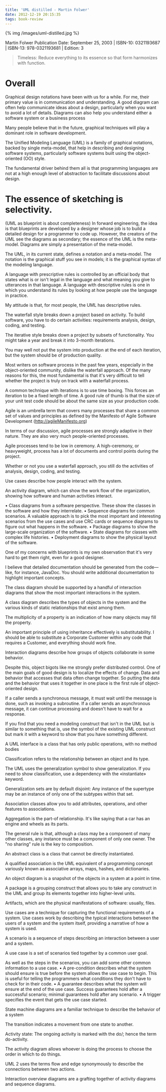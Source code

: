 ```yaml
---
title: 'UML distilled - Martin Folwer'
date: 2012-12-19 20:15:35
tags: book-review
---
```


{% img /images/uml-distilled.jpg %}

Martin Folwer Publication Date: September 25, 2003 | ISBN-10: 0321193687 | ISBN-13: 978-0321193681 | Edition: 3

> Timeless: Reduce everything to its essence so that form harmonizes with function.

Overall
===
Graphical design notations have been with us for a while. For me, their primary value is in communication and understanding. A good diagram can often help communicate ideas about a design, particularly when you want to avoid a lot of details. Diagrams can also help you understand either a software system or a business process

Many people believe that in the future, graphical techniques will play a dominant role in software development.

The Unified Modeling Language (UML) is a family of graphical notations, backed by single meta-model, that help in describing and designing software systems, particularly software systems built using the object-oriented (OO) style.

The fundamental driver behind them all is that programming languages are not at a high enough level of abstraction to facilitate discussions about design.

The essence of sketching is selectivity.
===
(UML as blueprint is about completeness) In forward engineering, the idea is that blueprints are developed by a designer whose job is to build a detailed design for a programmer to code up. However, the creators of the UML see the diagrams as secondary; the essence of the UML is the meta-model. Diagrams are simply a presentation of the meta-model.

The UML, in its current state, defines a notation and a meta-model. The notation is the graphical stuff you see in models; it is the graphical syntax of the modeling language.

A language with prescriptive rules is controlled by an official body that states what is or isn't legal in the language and what meaning you give to utterances in that language. A language with descriptive rules is one in which you understand its rules by looking at how people use the language in practice.

My attitude is that, for most people, the UML has descriptive rules.

The waterfall style breaks down a project based on activity. To build software, you have to do certain activities: requirements analysis, design, coding, and testing.

The iterative style breaks down a project by subsets of functionality. You might take a year and break it into 3-month iterations.

You may well not put the system into production at the end of each iteration, but the system should be of production quality.

Most writers on software process in the past few years, especially in the object-oriented community, dislike the waterfall approach. Of the many reasons for this, the most fundamental is that it's very difficult to tell whether the project is truly on track with a waterfall process.

A common technique with iterations is to use time boxing. This forces an iteration to be a fixed length of time. A good rule of thumb is that the size of your unit test code should be about the same size as your production code.

Agile is an umbrella term that covers many processes that share a common set of values and principles as defined by the Manifesto of Agile Software Development (http://agileManifesto.org)

In terms of our discussion, agile processes are strongly adaptive in their nature. They are also very much people-oriented processes.

Agile processes tend to be low in ceremony. A high-ceremony, or heavyweight, process has a lot of documents and control points during the project.

Whether or not you use a waterfall approach, you still do the activities of analysis, design, coding, and testing.

Use cases describe how people interact with the system.

An activity diagram, which can show the work flow of the organization, showing how software and human activities interact.

• Class diagrams from a software perspective. These show the classes in the software and how they interrelate.
• Sequence diagrams for common scenarios. A valuable approach is to pick the most important and interesting scenarios from the use cases and use CRC cards or sequence diagrams to figure out what happens in the software.
• Package diagrams to show the large-scale organization of the software.
• State diagrams for classes with complex life histories.
• Deployment diagrams to show the physical layout of the software.

One of my concerns with blueprints is my own observation that it's very hard to get them right, even for a good designer.

I believe that detailed documentation should be generated from the code—like, for instance, JavaDoc. You should write additional documentation to highlight important concepts.

The class diagram should be supported by a handful of interaction diagrams that show the most important interactions in the system.

A class diagram describes the types of objects in the system and the various kinds of static relationships that exist among them.

The multiplicity of a property is an indication of how many objects may fill the property.

An important principle of using inheritance effectively is substitutability. I should be able to substitute a Corporate Customer within any code that requires a Customer, and everything should work fine.

Interaction diagrams describe how groups of objects collaborate in some behavior.

Despite this, object bigots like me strongly prefer distributed control. One of the main goals of good design is to localize the effects of change. Data and behavior that accesses that data often change together. So putting the data and the behavior that uses it together in one place is the first rule of object-oriented design.

If a caller sends a synchronous message, it must wait until the message is done, such as invoking a subroutine. If a caller sends an asynchronous message, it can continue processing and doesn't have to wait for a response.

If you find that you need a modeling construct that isn't in the UML but is similar to something that is, use the symbol of the existing UML construct but mark it with a keyword to show that you have something different.

A UML interface is a class that has only public operations, with no method bodies

Classification refers to the relationship between an object and its type.

The UML uses the generalization symbol to show generalization. If you need to show classification, use a dependency with the «instantiate» keyword.

Generalization sets are by default disjoint: Any instance of the supertype may be an instance of only one of the subtypes within that set.

Association classes allow you to add attributes, operations, and other features to associations.

Aggregation is the part-of relationship. It's like saying that a car has an engine and wheels as its parts.

The general rule is that, although a class may be a component of many other classes, any instance must be a component of only one owner. The "no sharing" rule is the key to composition.

An abstract class is a class that cannot be directly instantiated.

A qualified association is the UML equivalent of a programming concept variously known as associative arrays, maps, hashes, and dictionaries.

An object diagram is a snapshot of the objects in a system at a point in time.

A package is a grouping construct that allows you to take any construct in the UML and group its elements together into higher-level units.

Artifacts, which are the physical manifestations of software: usually, files.

Use cases are a technique for capturing the functional requirements of a system. Use cases work by describing the typical interactions between the users of a system and the system itself, providing a narrative of how a system is used.

A scenario is a sequence of steps describing an interaction between a user and a system.

A use case is a set of scenarios tied together by a common user goal.

As well as the steps in the scenarios, you can add some other common information to a use case.
• A pre-condition describes what the system should ensure is true before the system allows the use case to begin. This is useful for telling the programmers what conditions they don't have to check for in their code.
• A guarantee describes what the system will ensure at the end of the use case. Success guarantees hold after a successful scenario; minimal guarantees hold after any scenario.
• A trigger specifies the event that gets the use case started.

State machine diagrams are a familiar technique to describe the behavior of a system

The transition indicates a movement from one state to another.

Activity state: The ongoing activity is marked with the do/; hence the term do-activity.

The activity diagram allows whoever is doing the process to choose the order in which to do things.

UML 2 uses the terms flow and edge synonymously to describe the connections between two actions.

Interaction overview diagrams are a grafting together of activity diagrams and sequence diagrams.
